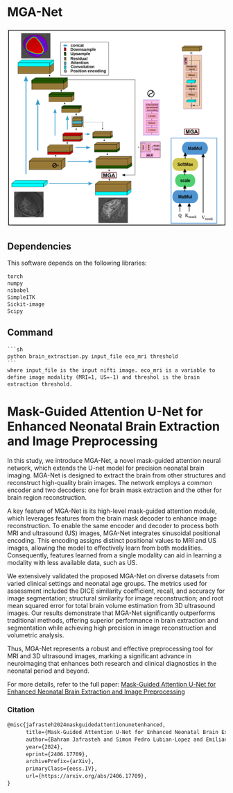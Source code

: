 # MGA-Net

![MGA-Net Architecture](https://github.com/BahramJafrasteh/MGA-Net/blob/main/figures/Network_Architecture.png)

## Dependencies
This software depends on the following libraries:
```
torch
numpy
nibabel
SimpleITK
Sickit-image
Scipy
```
## Command
    ```sh
    python brain_extraction.py input_file eco_mri threshold
    ```
    where input_file is the input nifti image. eco_mri is a variable to define image modality (MRI=1, US=-1) and threshol is the brain extraction threshold.
    
# Mask-Guided Attention U-Net for Enhanced Neonatal Brain Extraction and Image Preprocessing

In this study, we introduce MGA-Net, a novel mask-guided attention neural network, which extends the U-net model for precision neonatal brain imaging. MGA-Net is designed to extract the brain from other structures and reconstruct high-quality brain images. The network employs a common encoder and two decoders: one for brain mask extraction and the other for brain region reconstruction.

A key feature of MGA-Net is its high-level mask-guided attention module, which leverages features from the brain mask decoder to enhance image reconstruction. To enable the same encoder and decoder to process both MRI and ultrasound (US) images, MGA-Net integrates sinusoidal positional encoding. This encoding assigns distinct positional values to MRI and US images, allowing the model to effectively learn from both modalities. Consequently, features learned from a single modality can aid in learning a modality with less available data, such as US.

We extensively validated the proposed MGA-Net on diverse datasets from varied clinical settings and neonatal age groups. The metrics used for assessment included the DICE similarity coefficient, recall, and accuracy for image segmentation; structural similarity for image reconstruction; and root mean squared error for total brain volume estimation from 3D ultrasound images. Our results demonstrate that MGA-Net significantly outperforms traditional methods, offering superior performance in brain extraction and segmentation while achieving high precision in image reconstruction and volumetric analysis.


Thus, MGA-Net represents a robust and effective preprocessing tool for MRI and 3D ultrasound images, marking a significant advance in neuroimaging that enhances both research and clinical diagnostics in the neonatal period and beyond.

For more details, refer to the full paper: [Mask-Guided Attention U-Net for Enhanced Neonatal Brain Extraction and Image Preprocessing](https://arxiv.org/abs/2406.17709)

### Citation
```apache
@misc{jafrasteh2024maskguidedattentionunetenhanced,
      title={Mask-Guided Attention U-Net for Enhanced Neonatal Brain Extraction and Image Preprocessing}, 
      author={Bahram Jafrasteh and Simon Pedro Lubian-Lopez and Emiliano Trimarco and Macarena Roman Ruiz and Carmen Rodriguez Barrios and Yolanda Marin Almagro and Isabel Benavente-Fernandez},
      year={2024},
      eprint={2406.17709},
      archivePrefix={arXiv},
      primaryClass={eess.IV},
      url={https://arxiv.org/abs/2406.17709}, 
}
